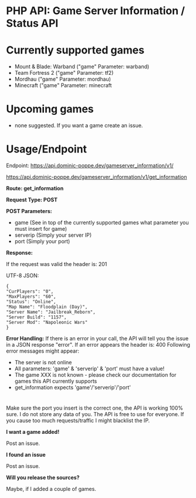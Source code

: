 
# PHP API: Game Server Information / Status API

# Currently supported games

 - Mount & Blade: Warband ("game" Parameter: warband)
 - Team Fortress 2 ("game" Parameter: tf2)
 - Mordhau ("game" Parameter: mordhau)
 - Minecraft ("game" Parameter: minecraft

# Upcoming games

- none suggested. If you want a game create an issue.

# Usage/Endpoint

Endpoint: https://api.dominic-poppe.dev/gameserver_information/v1/

https://api.dominic-poppe.dev/gameserver_information/v1/get_information

**Route: get_information**

**Request Type: POST**

**POST Parameters:**
- game (See in top of the currently supported games what parameter you must insert for game)
- serverip (Simply your server IP)
- port (Simply your port)

**Response:**

If the request was valid the header is: 201

UTF-8 JSON:

    { 
    "CurPlayers": "0", 
    "MaxPlayers": "60", 
    "Status": "Online", 
    "Map Name": "Floodplain (Day)", 
    "Server Name": "Jailbreak_Reborn", 
    "Server Build": "1157", 
    "Server Mod": "Napoleonic Wars" 
    }

**Error Handling:**
If there is an error in your call, the API will tell you the issue in a JSON response "error".
If an error appears the header is: 400
Following error messages might appear:

 - The server is not online
 - All parameters: 'game' & 'serverip' & 'port' must have a value!
 - The game XXX is not known - please check our documentation for games this API currently supports
 - get_information expects 'game'/'serverip'/'port'

#

Make sure the port you insert is the correct one, the API is working 100% sure.
I do not store any data of you. The API is free to use for everyone.
If you cause too much requests/traffic I might blacklist the IP.

**I want a game added!**

Post an issue.

**I found an issue**

Post an issue.

**Will you release the sources?**

Maybe, if I added a couple of games.

